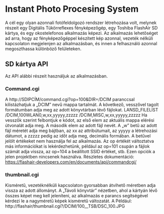 # Instant Photo Procesing System

A cél egy olyan azonnali fotófeldolgozó rendszer létrehozása volt, melynek részeit egy Digitális Tükörreflexes fényképezőgép, egy Toshiba FlashAir SD kártya, és egy okostelefonos alkalmazás képezi. Az alkalmazás lehetőséget ad arra, hogy az fényképezőgéppel készített kép azonnal, vezeték nélküli kapcsolaton megjelenjen az alkalmazásban, és innen a felhasználó azonnal megoszthassa különböző felületeken.

## SD kártya API
Az API alábbi részeit használjuk az alkalmazásban.
### Command.cgi
A http://SDIPCÍM/command.cgi?op=100&DIR=/DCIM paranccsal kilistázhatjuk a „DCIM” nevű mappa tartalmát. A következő, vesszővel tagolt formátumban adja meg az adott könyvtárban lévő fájlokat.
LANSD_FILELIST
/DCIM,100WLAN0,w,xx,yyyyy,zzzzz
/DCIM,MISC,w,xx,yyyyy,zzzzz
Ha vesszők szerint felbontjuk e kódot, az első elem az aktuális mappa elérési útvonalát adja meg. A második elem az adott fájl nevét. A „w” betű az adott fájl méretét adja meg bájtban, az xx az attribútumait, az yyyyy a létrehozási dátumot, a zzzzz pedig az időt adja meg, decimális formában. A betűvel jelölt értékeket nem használja fel az alkalmazás.
Az op értékét változtatva más információkat is lekérdezhetünk, például az op=101 csupán a fájlok számát adja vissza, az op=104 a beállított SSID értéket, stb. Ezen opciók a jelen projektben nincsenek használva. 
Részletes dokumentáció:
https://flashair-developers.com/en/documents/api/commandcgi/

### thumbnail.cgi
Kisméretű, vezetéknélküli kapcsolaton gyorsabban átvihető méretben adja vissza az adott állományt. A „Távoli könyvtár” nézetben, ahol a kártyán lévő összes képet meg kell jeleníteni, az alkalmazás e parancs segítségével kérdezi le a nagyméretű képek kisméretű változatát.
A Például:
http://flashair/thumbnail.cgi?/DCIM/100__TSB/DSC_100.JPG

